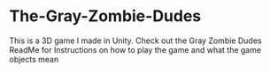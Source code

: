 # The-Gray-Zombie-Dudes
This is a 3D game I made in Unity.
Check out the Gray Zombie Dudes ReadMe for Instructions on 
how to play the game and what the game objects mean
